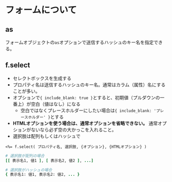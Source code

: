 # フォームについて

## as
フォームオブジェクトの`as`オプションで送信するハッシュのキー名を指定できる。

## f.select
- セレクトボックスを生成する
- プロパティ名は送信するハッシュのキー名。通常はカラム（属性）名にすることが多い。
- オプションで`{ include_blank: true }`とすると、初期値（プルダウンの一番上）が空白（値はなし）になる
  - 空白ではなくプレースホルダーにしたい場合は`{ include_blank: 'プレースホルダー' }`とする
-  **HTMLオプションを使う場合は、通常オプションを省略できない。** 通常オプションがないなら必ず空の大かっこを入れること。
- 選択肢は配列もしくはハッシュで
```erb
<%= f.select( プロパティ名, 選択肢, {オプション}, {HTMLオプション} )
```
```rb
# 選択肢が配列の場合
[[ 表示名1, 値1 ], [ 表示名2, 値2 ], ...]

# 選択肢がハッシュの場合
{ 表示名1: 値1, 表示名2: 値2, ... }
```